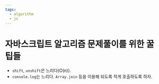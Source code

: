 ```yaml
---
tags:
  - algorithm
  - js
---
```


# 자바스크립트 알고리즘 문제풀이를 위한 꿀팁들

- `shift`, `unshift`은 느리다(O(n)).
- `console.log`는 느리다. `Array.join` 등을 이용해 되도록 적게 호출하도록 하자.

<PageTags />
